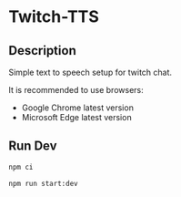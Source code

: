 # Twitch-TTS

## Description

Simple text to speech setup for twitch chat.

It is recommended to use browsers:
- Google Chrome latest version
- Microsoft Edge latest version

## Run Dev

```bash
npm ci
```

```bash
npm run start:dev
```
